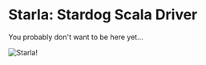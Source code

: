 # Starla: Stardog Scala Driver

You probably don't want to be here yet...

![Starla!](http://vignette1.wikia.nocookie.net/starla/images/7/7d/Tumblr_lp5rt2b3NV1qaxd5mo1_500.jpg/revision/latest?cb=20130524110313)
